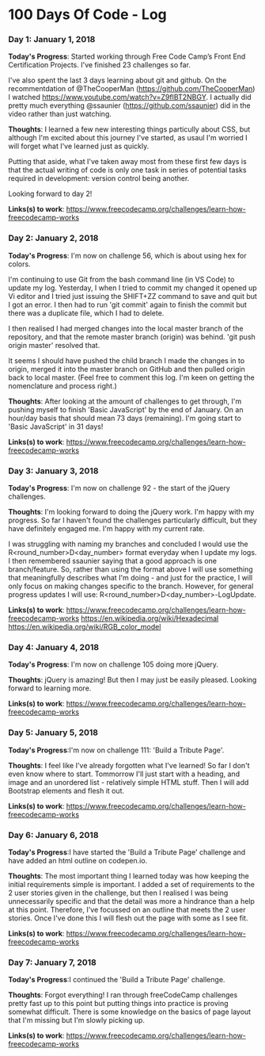 # 100 Days Of Code - Log

### Day 1: January 1, 2018

<b>Today's Progress</b>: Started working through Free Code Camp’s Front End Certification Projects. I've finished 23 challenges so far.

I've also spent the last 3 days learning about git and github. On the recommentdation of @TheCooperMan (https://github.com/TheCooperMan) I watched https://www.youtube.com/watch?v=Z9fIBT2NBGY. I actually did pretty much everything @ssaunier (https://github.com/ssaunier) did in the video rather than just watching.

<b>Thoughts</b>: I learned a few new interesting things particully about CSS, but although I'm excited about this journey I've started, as usaul I'm worried I will forget what I've learned just as quickly.

Putting that aside, what I've taken away most from these first few days is that the actual writing of code is only one task in series of potential tasks required in development: version control being another.

Looking forward to day 2!

<b>Links(s) to work</b>:
https://www.freecodecamp.org/challenges/learn-how-freecodecamp-works

### Day 2: January 2, 2018

<b>Today's Progress</b>: I'm now on challenge 56, which is about using hex for colors.

I'm continuing to use Git from the bash command line (in VS Code) to update my log. Yesterday, I when I tried to commit my changed it opened up Vi editor and I tried just issuing the SHIFT+ZZ command to save and quit but I got an error. I then had to run 'git commit' again to finish the commit but there was a duplicate file, which I had to delete.

I then realised I had merged changes into the local master branch of the repository, and that the remote master branch (origin) was behind. 'git push origin master' resolved that.

It seems I should have pushed the child branch I made the changes in to origin, merged it into the master branch on GitHub and then pulled origin back to local master. (Feel free to comment this log. I'm keen on getting the nomenclature and process right.)

<b>Thoughts</b>: After looking at the amount of challenges to get through, I'm pushing myself to finish 'Basic JavaScript' by the end of January. On an hour/day basis that should mean 73 days (remaining). I'm going start to 'Basic JavaScript' in 31 days!

<b>Links(s) to work</b>:
https://www.freecodecamp.org/challenges/learn-how-freecodecamp-works

### Day 3: January 3, 2018

<b>Today's Progress</b>: I'm now on challenge 92 - the start of the jQuery challenges.

<b>Thoughts</b>: I'm looking forward to doing the jQuery work. I'm happy with my progress. So far I haven't found the challenges particularly difficult, but they have definitely engaged me. I'm happy with my current rate.

I was struggling with naming my branches and concluded I would use the R<round_number>D<day_number> format everyday when I update my logs. I then remembered ssaunier saying that a good approach is one branch/feature. So, rather than using the format above I will use something that meaningfully describes what I'm doing - and just for the practice, I will only focus on making changes specific to the branch. However, for general progress updates I will use: R<round_number>D<day_number>-LogUpdate.

<b>Links(s) to work</b>:
https://www.freecodecamp.org/challenges/learn-how-freecodecamp-works
https://en.wikipedia.org/wiki/Hexadecimal
https://en.wikipedia.org/wiki/RGB_color_model

### Day 4: January 4, 2018

<b>Today's Progress</b>: I'm now on challenge 105 doing more jQuery.

<b>Thoughts</b>: jQuery is amazing! But then I may just be easily pleased. Looking forward to learning more.

<b>Links(s) to work</b>:
https://www.freecodecamp.org/challenges/learn-how-freecodecamp-works

### Day 5: January 5, 2018

<b>Today's Progress</b>:I'm now on challenge 111: 'Build a Tribute Page'.

<b>Thoughts</b>: I feel like I've already forgotten what I've learned! So far I don't even know where to start. Tommorrow I'll just start with a heading, and image and an unordered list - relatively simple HTML stuff. Then I will add Bootstrap elements and flesh it out.

<b>Links(s) to work</b>:
https://www.freecodecamp.org/challenges/learn-how-freecodecamp-works

### Day 6: January 6, 2018

<b>Today's Progress</b>:I have started the 'Build a Tribute Page' challenge and have added an html outline on codepen.io.

<b>Thoughts</b>: The most important thing I learned today was how keeping the initial requirements simple is important. I added a set of requirements to the 2 user stories given in the challenge, but then I realised I was being unnecessarily specific and that the detail was more a hindrance than a help at this point. Therefore, I've focussed on an outline that meets the 2 user stories. Once I've done this I will flesh out the page with some as I see fit.

<b>Links(s) to work</b>:
https://www.freecodecamp.org/challenges/learn-how-freecodecamp-works

### Day 7: January 7, 2018

<b>Today's Progress</b>:I continued the 'Build a Tribute Page' challenge.

<b>Thoughts</b>: Forgot everything! I ran through freeCodeCamp challenges pretty fast up to this point but putting things into practice is proving somewhat difficult. There is some knowledge on the basics of page layout that I'm missing but I'm slowly picking up.

<b>Links(s) to work</b>:
https://www.freecodecamp.org/challenges/learn-how-freecodecamp-works
